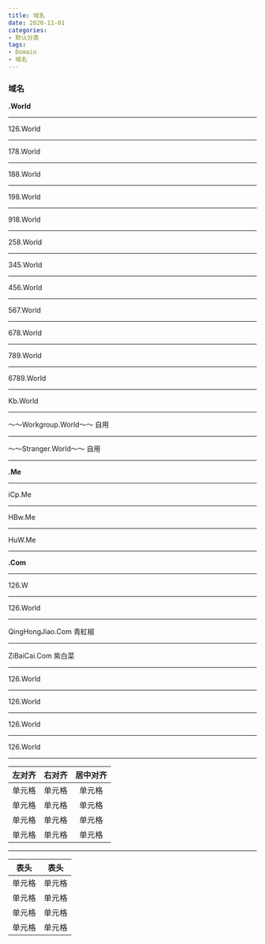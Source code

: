 ```yaml
---
title: 域名
date: 2020-11-01
categories:
- 默认分类
tags:
- Domain
- 域名
---
```


### 域名

   **.World**
   - - - -
   126.World
   - - - -
   178.World
   - - - -
   188.World 
   - - - -
   198.World
   - - - -
   918.World
   - - - -
   258.World
   - - - -
   345.World
   - - - -
   456.World
   - - - -
   567.World
   - - - -
   678.World
   - - - -
   789.World
   - - - -
   6789.World
   - - - -
   Kb.World
   - - - -
   ～～Workgroup.World～～ 自用
   - - - -
   ～～Stranger.World～～ 自用
   - - - -
   **.Me**
   - - - -
   iCp.Me
   - - - -
   HBw.Me
   - - - -
   HuW.Me
   - - - -
   **.Com**
   - - - -
   126.W
   - - - -
   126.World
   - - - -
   QingHongJiao.Com 靑紅椒
   - - - -
   ZiBaiCai.Com 紫白菜
   - - - -
   126.World
   - - - -
   126.World
   - - - -
   126.World
   - - - -
   126.World
   - - - -
| 左对齐 | 右对齐 | 居中对齐 |
| :-----| ----: | :----: |
| 单元格 | 单元格 | 单元格 |
| 单元格 | 单元格 | 单元格 |
| 单元格 | 单元格 | 单元格 |
| 单元格 | 单元格 | 单元格 |
   - - - -
|  表头   | 表头  |
|  ----  | ----  |
| 单元格  | 单元格 |
| 单元格  | 单元格 |
| 单元格  | 单元格 |
| 单元格  | 单元格 |
